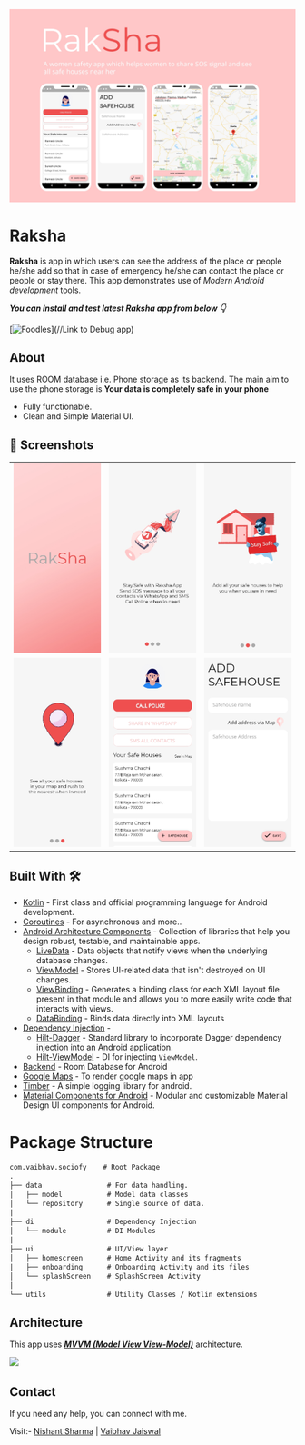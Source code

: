 ![](media/design.jpg)

# **Raksha** 

**Raksha** is app in which users can see the address of the place or people he/she add so that in case of emergency he/she can contact the place or people or stay there. This app demonstrates use of *Modern Android development* tools.

***You can Install and test latest Raksha app from below 👇***

[![Foodles](https://img.shields.io/badge/NextLife✅-APK-red.svg?style=for-the-badge&logo=android)](//Link to Debug app)

## About

 It uses ROOM database i.e. Phone storage as its backend. The main aim to use the phone storage is **Your data is completely safe in your phone**
 
- Fully functionable. 
- Clean and Simple Material UI.
  

## 📸 Screenshots

||||
|:----------------------------------------:|:-----------------------------------------:|:-----------------------------------------: |
| ![](media/SPlashScreen.jpg) | ![](media/Onboarding1.jpg) | ![](media/Onbording2.jpg) |
| ![](media/Onbording3.jpg) | ![](media/homescreen.jpg) | ![](media/addsafehouse.jpg)

## Built With 🛠
- [Kotlin](https://kotlinlang.org/) - First class and official programming language for Android development.
- [Coroutines](https://kotlinlang.org/docs/reference/coroutines-overview.html) - For asynchronous and more..
- [Android Architecture Components](https://developer.android.com/topic/libraries/architecture) - Collection of libraries that help you design robust, testable, and maintainable apps.
  - [LiveData](https://developer.android.com/topic/libraries/architecture/livedata) - Data objects that notify views when the underlying database changes.
  - [ViewModel](https://developer.android.com/topic/libraries/architecture/viewmodel) - Stores UI-related data that isn't destroyed on UI changes. 
  - [ViewBinding](https://developer.android.com/topic/libraries/view-binding) - Generates a binding class for each XML layout file present in that module and allows you to more easily write code that interacts with views.
  - [DataBinding](https://developer.android.com/topic/libraries/data-binding) - Binds data directly into XML layouts
- [Dependency Injection](https://developer.android.com/training/dependency-injection) - 
  - [Hilt-Dagger](https://dagger.dev/hilt/) - Standard library to incorporate Dagger dependency injection into an Android application.
  - [Hilt-ViewModel](https://developer.android.com/training/dependency-injection/hilt-jetpack) - DI for injecting `ViewModel`.
- [Backend](https://https://developer.android.com/reference/android/arch/persistence/room/RoomDatabase) - Room Database for Android
- [Google Maps](https://developers.google.com/maps/documentation) - To render google maps in app
- [Timber](https://github.com/JakeWharton/timber) - A simple logging library for android.
- [Material Components for Android](https://github.com/material-components/material-components-android) - Modular and customizable Material Design UI components for Android.

# Package Structure
    
    com.vaibhav.sociofy    # Root Package
    .
    ├── data                # For data handling.
    │   ├── model           # Model data classes 
    │   └── repository      # Single source of data.
    |
    ├── di                  # Dependency Injection             
    │   └── module          # DI Modules
    |
    ├── ui                  # UI/View layer
    │   ├── homescreen      # Home Activity and its fragments
    |   ├── onboarding      # Onboarding Activity and its files
    │   └── splashScreen    # SplashScreen Activity
    |
    └── utils               # Utility Classes / Kotlin extensions


## Architecture
This app uses [***MVVM (Model View View-Model)***](https://developer.android.com/jetpack/docs/guide#recommended-app-arch) architecture.

![](https://developer.android.com/topic/libraries/architecture/images/final-architecture.png)
  
 ## Contact
If you need any help, you can connect with me.

Visit:- [Nishant Sharma](https://nishantsharma1115.github.io) | [Vaibhav Jaiswal](https://vaibhav2002.github.io)
  


